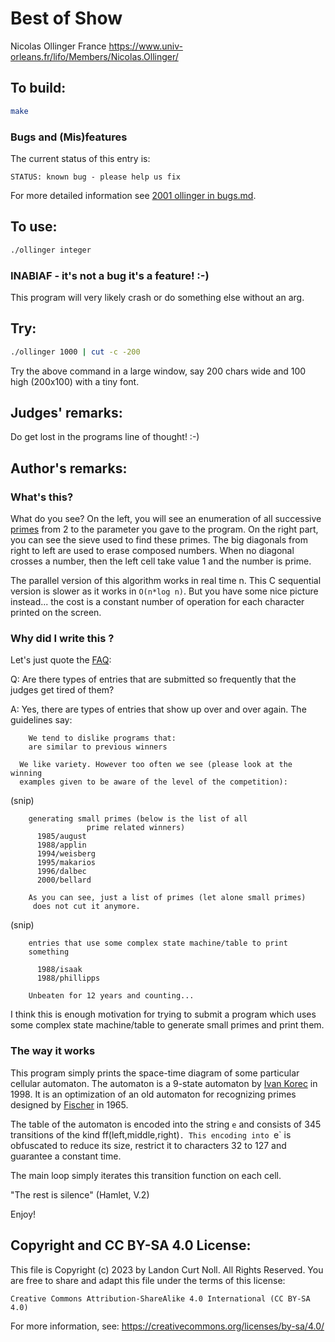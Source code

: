 # Best of Show

Nicolas Ollinger
France
<https://www.univ-orleans.fr/lifo/Members/Nicolas.Ollinger/>

## To build:

```sh
make
```


### Bugs and (Mis)features

The current status of this entry is:

```
STATUS: known bug - please help us fix
```

For more detailed information see [2001 ollinger in bugs.md](/bugs.md#2001-ollinger).


## To use:

```sh
./ollinger integer
```

### INABIAF - it's not a bug it's a feature! :-)

This program will very likely crash or do something else without an arg.

## Try:

```sh
./ollinger 1000 | cut -c -200
```

Try the above command in a large window, say 200 chars wide and 100
high (200x100) with a tiny font.

## Judges' remarks:

Do get lost in the programs line of thought!  :-)

## Author's remarks:

### What's this?

What do you see? On the left, you will see an enumeration of all successive
[primes](https://en.wikipedia.org/wiki/Prime_number) from 2 to the parameter you
gave to the program. On the right part, you can see the sieve used to find these
primes. The big diagonals from right to left are used to erase composed numbers.
When no diagonal crosses a number, then the left cell take value 1 and the
number is prime.

The parallel version of this algorithm works in real time n. This C
sequential version is slower as it works in `O(n*log n)`. But you have some
nice picture instead... the cost is a constant number of operation for each
character printed on the screen.

### Why did I write this ?

Let's just quote the [FAQ](/faq.md):

Q: Are there types of entries that are submitted so frequently that the
   judges get tired of them?

A: Yes, there are types of entries that show up over and over again.
   The guidelines say:

	    We tend to dislike programs that:
	    are similar to previous winners

      We like variety. However too often we see (please look at the winning
      examples given to be aware of the level of the competition):

(snip)

	    generating small primes (below is the list of all
				     prime related winners)
		  1985/august
		  1988/applin
		  1994/weisberg
		  1995/makarios
		  1996/dalbec
		  2000/bellard

	    As you can see, just a list of primes (let alone small primes)
	     does not cut it anymore.

(snip)

	    entries that use some complex state machine/table to print
	    something

		  1988/isaak
		  1988/phillipps

	    Unbeaten for 12 years and counting...

I think this is enough motivation for trying to submit a program which uses
some complex state machine/table to generate small primes and print them.

### The way it works

This program simply prints the space-time diagram of some particular
cellular automaton. The automaton is a 9-state automaton by [Ivan
Korec](https://sk-m-wikipedia-org.translate.goog/wiki/Ivan_Korec?_x_tr_sl=auto&_x_tr_tl=en&_x_tr_hl=en-US&_x_tr_pto=wapp) in 1998.
It is an optimization of an old automaton for recognizing primes designed
by [Fischer](http://richardallenfischer.com) in 1965.

The table of the automaton is encoded into the string `e` and consists of
345 transitions of the kind ff(left,middle,right)`. This encoding into `e`
is obfuscated to reduce its size, restrict it to characters 32 to 127 and
guarantee a constant time.

The main loop simply iterates this transition function on each cell.

"The rest is silence" (Hamlet, V.2)

Enjoy!

## Copyright and CC BY-SA 4.0 License:

This file is Copyright (c) 2023 by Landon Curt Noll.  All Rights Reserved.
You are free to share and adapt this file under the terms of this license:

    Creative Commons Attribution-ShareAlike 4.0 International (CC BY-SA 4.0)

For more information, see: https://creativecommons.org/licenses/by-sa/4.0/
